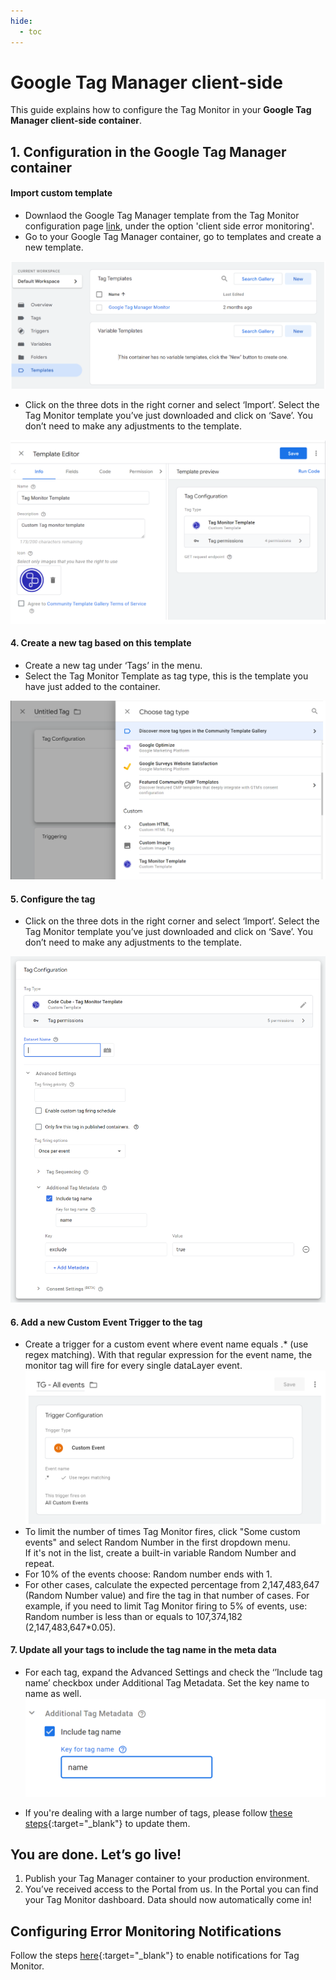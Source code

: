 ```yaml
---
hide:
  - toc
---
```

  
# Google Tag Manager client-side
This guide explains how to configure the Tag Monitor in your **Google Tag Manager client-side container**.


## 1. Configuration in the Google Tag Manager container

#### Import custom template

- Downlaod the Google Tag Manager template from the Tag Monitor configuration page [link](https://portal.code-cube.io/tag_monitor_config), under the option 'client side error monitoring'.
- Go to your Google Tag Manager container, go to templates and create a new template.

![add-template](../images/import-temp.png)

 -   Click on the three dots in the right corner and select ‘Import’. Select the Tag Monitor template you’ve just       downloaded and click on ‘Save’. You don’t need to make any adjustments to the template.  

   ![import-template](../images/temp-editor.png)

#### 4. **Create a new tag based on this template**

   -   Create a new tag under ‘Tags’ in the menu.
   -   Select the Tag Monitor Template as tag type, this is the template you have just added to the container.
   
   ![add-tag](../images/create-tag.png)

#### 5. **Configure the tag**


   -   Click on the three dots in the right corner and select ‘Import’. Select the Tag Monitor template you’ve just       downloaded and click on ‘Save’. You don’t need to make any adjustments to the template.

   ![tag-configuration](../images/config_tag.png)                 


#### 6. **Add a new Custom Event Trigger to the tag**


   - Create a trigger for a custom event where event name equals .\* (use regex matching). With that regular expression for the event name, the monitor tag will fire for every single dataLayer event.
   ![add-trigger](../images/add-trigger.png)
   - To limit the number of times Tag Monitor fires, click "Some custom events" and select Random Number in the first dropdown menu.\
   If it's not in the list, create a built-in variable Random Number and repeat.
   - For 10% of the events choose: Random number ends with 1.
   - For other cases, calculate the expected percentage from 2,147,483,647 (Random Number value) and fire the tag in that number of cases. For example, if you need to limit Tag Monitor firing to 5% of events, use: Random number is less than or equals to 107,374,182 (2,147,483,647\*0.05).           

   
#### 7. **Update all your tags to include the tag name in the meta data**


   - For each tag, expand the Advanced Settings and check the ‘’Include tag name’ checkbox under Additional Tag Metadata. Set the key name to name as well.
    ![tag-name-add](../images/add-metadata.png)

   - If you're dealing with a large number of tags, please follow [these steps](z-tag-bulk-edit.md){:target="_blank"} to update them.

## You are done. Let’s go live!

   1. Publish your Tag Manager container to your production environment.
   2. You’ve received access to the Portal from us. In the Portal you can find your Tag Monitor dashboard. Data should now automatically come in!


## Configuring Error Monitoring Notifications
Follow the steps [here](../notifications.md){:target="_blank"} to enable notifications for Tag Monitor.
